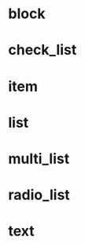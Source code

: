 <link type="text/css" rel="stylesheet" href="../style.css" />

# block

# check_list

# item

# list

# multi_list

# radio_list

# text

